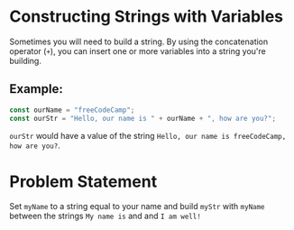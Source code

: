 # Constructing Strings with Variables
Sometimes you will need to build a string. By using the concatenation operator (```+```), you can insert one or more variables into a string you're building.

## Example:
```javascript
const ourName = "freeCodeCamp";
const ourStr = "Hello, our name is " + ourName + ", how are you?";
```
```ourStr``` would have a value of the string ```Hello, our name is freeCodeCamp, how are you?```.

# Problem Statement
Set ```myName``` to a string equal to your name and build ```myStr``` with ```myName``` between the strings ```My name is``` and and ```I am well!```

